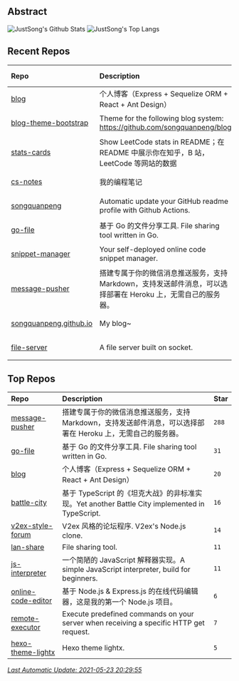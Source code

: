 ## Abstract
![JustSong's Github Stats](https://github-readme-stats.vercel.app/api?username=songquanpeng&show_icons=true&hide_border=true)
![JustSong's Top Langs](https://github-readme-stats.vercel.app/api/top-langs/?username=songquanpeng&layout=compact&hide_border=true&langs_count=10)

## Recent Repos
|Repo|Description|Last Update|
|:--|:--|:--|
|[blog](https://github.com/songquanpeng/blog)|个人博客（Express + Sequelize ORM + React + Ant Design）|`2021-05-23 18:58:38`|
|[blog-theme-bootstrap](https://github.com/songquanpeng/blog-theme-bootstrap)|Theme for the following blog system: https://github.com/songquanpeng/blog|`2021-05-23 17:28:57`|
|[stats-cards](https://github.com/songquanpeng/stats-cards)|Show LeetCode stats in README；在 README 中展示你在知乎，B 站，LeetCode 等网站的数据|`2021-05-23 11:38:03`|
|[cs-notes](https://github.com/songquanpeng/cs-notes)|我的编程笔记|`2021-05-21 13:14:04`|
|[songquanpeng](https://github.com/songquanpeng/songquanpeng)|Automatic update your GitHub readme profile with Github Actions.|`2021-05-17 18:33:51`|
|[go-file](https://github.com/songquanpeng/go-file)|基于 Go 的文件分享工具. File sharing tool written in Go.|`2021-05-11 20:47:12`|
|[snippet-manager](https://github.com/songquanpeng/snippet-manager)|Your self-deployed online code snippet manager.|`2021-04-05 18:38:22`|
|[message-pusher](https://github.com/songquanpeng/message-pusher)|搭建专属于你的微信消息推送服务，支持 Markdown，支持发送邮件消息，可以选择部署在 Heroku 上，无需自己的服务器。|`2021-04-03 12:06:21`|
|[songquanpeng.github.io](https://github.com/songquanpeng/songquanpeng.github.io)|My blog~|`2021-03-27 14:24:12`|
|[file-server](https://github.com/songquanpeng/file-server)|A file server built on socket.|`2021-03-21 17:51:55`|

## Top Repos
|Repo|Description|Star|
|:--|:--|:--|
|[message-pusher](https://github.com/songquanpeng/message-pusher)|搭建专属于你的微信消息推送服务，支持 Markdown，支持发送邮件消息，可以选择部署在 Heroku 上，无需自己的服务器。|`288`|
|[go-file](https://github.com/songquanpeng/go-file)|基于 Go 的文件分享工具. File sharing tool written in Go.|`31`|
|[blog](https://github.com/songquanpeng/blog)|个人博客（Express + Sequelize ORM + React + Ant Design）|`20`|
|[battle-city](https://github.com/songquanpeng/battle-city)|基于 TypeScript 的《坦克大战》的非标准实现。Yet another Battle City implemented in TypeScript.|`16`|
|[v2ex-style-forum](https://github.com/songquanpeng/v2ex-style-forum)|V2ex 风格的论坛程序. V2ex's Node.js clone.|`14`|
|[lan-share](https://github.com/songquanpeng/lan-share)|File sharing tool. |`11`|
|[js-interpreter](https://github.com/songquanpeng/js-interpreter)|一个简陋的 JavaScript 解释器实现。A simple JavaScript interpreter, build for beginners.|`11`|
|[online-code-editor](https://github.com/songquanpeng/online-code-editor)|基于 Node.js & Express.js 的在线代码编辑器，这是我的第一个 Node.js 项目。|`6`|
|[remote-executor](https://github.com/songquanpeng/remote-executor)|Execute predefined commands on your server when receiving a specific HTTP get request.|`7`|
|[hexo-theme-lightx](https://github.com/songquanpeng/hexo-theme-lightx)|Hexo theme lightx.|`5`|



*[Last Automatic Update: 2021-05-23 20:29:55](https://github.com/songquanpeng/songquanpeng/blob/master/help.md)*
